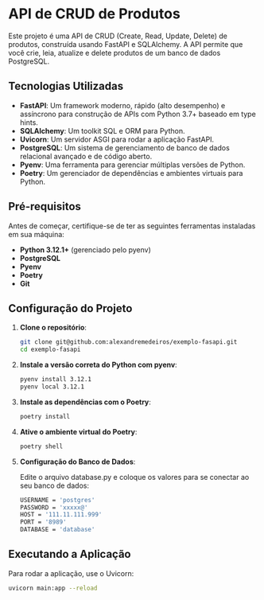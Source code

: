 # API de CRUD de Produtos

Este projeto é uma API de CRUD (Create, Read, Update, Delete) de produtos, construída usando FastAPI e SQLAlchemy. A API permite que você crie, leia, atualize e delete produtos de um banco de dados PostgreSQL.

## Tecnologias Utilizadas

- **FastAPI**: Um framework moderno, rápido (alto desempenho) e assíncrono para construção de APIs com Python 3.7+ baseado em type hints.
- **SQLAlchemy**: Um toolkit SQL e ORM para Python.
- **Uvicorn**: Um servidor ASGI para rodar a aplicação FastAPI.
- **PostgreSQL**: Um sistema de gerenciamento de banco de dados relacional avançado e de código aberto.
- **Pyenv**: Uma ferramenta para gerenciar múltiplas versões de Python.
- **Poetry**: Um gerenciador de dependências e ambientes virtuais para Python.

## Pré-requisitos

Antes de começar, certifique-se de ter as seguintes ferramentas instaladas em sua máquina:

- **Python 3.12.1+** (gerenciado pelo pyenv)
- **PostgreSQL**
- **Pyenv**
- **Poetry**
- **Git**

## Configuração do Projeto

1. **Clone o repositório**:

    ```sh
    git clone git@github.com:alexandremedeiros/exemplo-fasapi.git
    cd exemplo-fasapi
    ```

2. **Instale a versão correta do Python com pyenv**:

    ```sh
    pyenv install 3.12.1
    pyenv local 3.12.1
    ```

3. **Instale as dependências com o Poetry**:

    ```sh
    poetry install
    ```

4. **Ative o ambiente virtual do Poetry**:

    ```sh
    poetry shell
    ```

5. **Configuração do Banco de Dados**:

    Edite o arquivo database.py e coloque os valores para se conectar ao seu banco de dados:

    ```sh
    USERNAME = 'postgres'
    PASSWORD = 'xxxxx@'
    HOST = '111.11.111.999'
    PORT = '8989'
    DATABASE = 'database'
    ```

## Executando a Aplicação

Para rodar a aplicação, use o Uvicorn:

```sh
uvicorn main:app --reload

